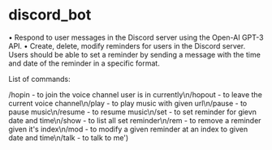 # discord_bot

• Respond to user messages in the Discord server using the Open-AI GPT-3 API. 
• Create, delete, modify reminders for users in the Discord server. Users should be able to set a reminder by sending a message with the time and date of the reminder in a specific format.

List of commands:

/hopin - to join the voice channel user is in currently\n/hopout - to leave the current voice channel\n/play - to play music with given url\n/pause - to pause music\n/resume - to resume music\n/set - to set reminder for gievn date and time\n/show - to list all set reminder\n/rem - to remove a reminder given it\'s index\n/mod - to modify a given reminder at an index to given date and time\n/talk - to talk to me')

